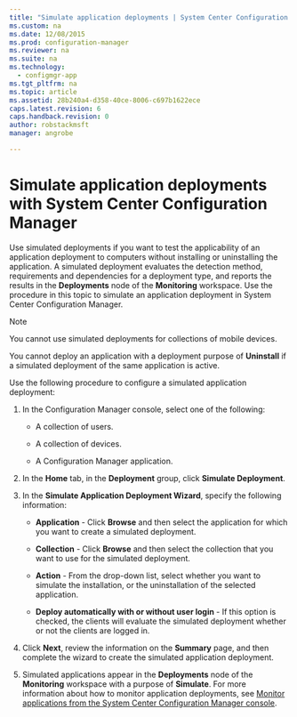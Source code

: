 ```yaml
---
title: "Simulate application deployments | System Center Configuration Manager"
ms.custom: na
ms.date: 12/08/2015
ms.prod: configuration-manager
ms.reviewer: na
ms.suite: na
ms.technology: 
  - configmgr-app
ms.tgt_pltfrm: na
ms.topic: article
ms.assetid: 28b240a4-d358-40ce-8006-c697b1622ece
caps.latest.revision: 6
caps.handback.revision: 0
author: robstackmsftmanager: angrobe

---
```

# Simulate application deployments with System Center Configuration Manager
Use simulated deployments if you want to test the applicability of an application deployment to computers without installing or uninstalling the application. A simulated deployment evaluates the detection method, requirements and dependencies for a deployment type, and reports the results in the **Deployments** node of the **Monitoring** workspace. Use the procedure in this topic to simulate an application deployment in System Center Configuration Manager.  
  
> [!NOTE]  
>  You cannot use simulated deployments for collections of mobile devices.  
>   
>  You cannot deploy an application with a deployment purpose of **Uninstall** if a simulated deployment of the same application is active.  
  
Use the following procedure to configure a simulated application deployment:
  
1.  In the Configuration Manager console, select one of the following:  
  
    -   A collection of users.  
  
    -   A collection of devices.  
  
    -   A Configuration Manager application.  
  
2.  In the **Home** tab, in the **Deployment** group, click **Simulate Deployment**.  
  
3.  In the **Simulate Application Deployment Wizard**, specify the following information:  
  
    -   **Application** - Click **Browse** and then select the application for which you want to create a simulated deployment.  
  
    -   **Collection** - Click **Browse** and then select the collection that you want to use for the simulated deployment.  
  
    -   **Action** - From the drop-down list, select whether you want to simulate the installation, or the uninstallation of the selected application.  
  
    -   **Deploy automatically with or without user login** - If this option is checked, the clients will evaluate the simulated deployment whether or not the clients are logged in.  
  
4.  Click **Next**, review the information on the **Summary** page, and then complete the wizard to create the simulated application deployment.  
  
5.  Simulated applications appear in the **Deployments** node of the **Monitoring** workspace with a purpose of **Simulate**. For more information about how to monitor application deployments, see [Monitor applications from the System Center Configuration Manager console](../../apps/deploy-use/monitor-applications-from-the-console.md).  
  

